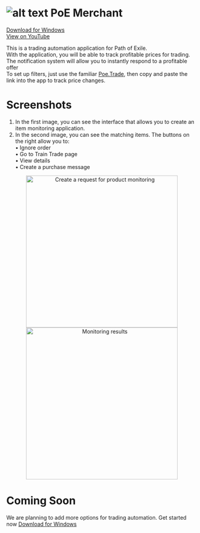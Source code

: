# ![alt text](https://user-images.githubusercontent.com/45703525/89988517-52bcf680-dc88-11ea-9ae6-f7e4b09cf850.png) PoE Merchant
[Download for Windows](https://github.com/Abaxoth/PoeMerchant/releases/download/1.1.0.5/Poe.Merchant.exe)<br/>
[View on YouTube](https://www.youtube.com/watch?v=mz2RshLC5_8)<br/>

This is a trading automation application for Path of Exile.<br/>
With the application, you will be able to track profitable prices for trading.<br/>
The notification system will allow you to instantly respond to a profitable offer<br/>
To set up filters, just use the familiar [Poe.Trade](https://poe.trade/), then copy and paste the link into the app to track price changes.<br/>

# Screenshots
1) In the first image, you can see the interface that allows you to create an item monitoring application.<br/>
2) In the second image, you can see the matching items. The buttons on the right allow you to:<br/>
    • Ignore order<br/>
    • Go to Train Trade page<br/>
    • View details<br/>
    • Create a purchase message<br/>
<p align="center">
  <img src="https://user-images.githubusercontent.com/45703525/90262649-3b803380-de57-11ea-92ac-09e8d58f240b.png" width="400" title="Create a request for product monitoring">
  <img src="https://user-images.githubusercontent.com/45703525/90262595-2acfbd80-de57-11ea-801b-729d866336d0.png" width="400" alt="Monitoring results">
</p>

# Coming Soon
We are planning to add more options for trading automation. Get started now [Download for Windows](https://github.com/Abaxoth/PoeMerchant/releases/download/1.1.0.5/Poe.Merchant.exe)

